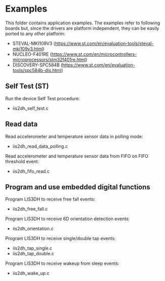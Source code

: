 # Examples

This folder contains application examples. The examples refer to following boards but, since the drivers are platform independent, they can be easily ported to any other platform: 

- STEVAL-MKI109V3 (https://www.st.com/en/evaluation-tools/steval-mki109v3.html)
- NUCLEO-F401RE (https://www.st.com/en/microcontrollers-microprocessors/stm32f401re.html)
- DISCOVERY-SPC584B (https://www.st.com/en/evaluation-tools/spc584b-dis.html)

## Self Test (ST)

Run the device Self Test procedure:

  - iis2dh_self_test.c

## Read data

Read accelerometer and temperature sensor data in polling mode:

  - iis2dh_read_data_polling.c

Read accelerometer and temperature sensor data from FIFO on FIFO threshold event:

  - iis2dh_fifo_read.c

## Program and use embedded digital functions

Program LIS3DH to receive free fall events:

  - iis2dh_free_fall.c

Program LIS3DH to receive 6D orientation detection events:

  - iis2dh_orientation.c

Program LIS3DH to receive single/double tap events:

  - iis2dh_tap_single.c
  - iis2dh_tap_double.c

Program LIS3DH to receive wakeup from sleep events:

  - iis2dh_wake_up.c

